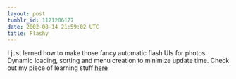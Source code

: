 ```yaml
---
layout: post
tumblr_id: 1121206177  
date: 2002-08-14 21:59:02 UTC
title: Flashy
---
```


I just lerned how to make those fancy automatic flash UIs for photos. Dynamic loading, sorting and menu creation to minimize update time. Check out my piece of learning stuff <a href="http://flajm.com/sub/dev/fotovisarn/" target="_blank">here</a>
